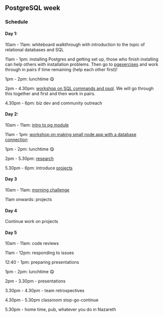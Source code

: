 ## PostgreSQL week

### Schedule

#### Day 1:

10am - 11am: whiteboard walkthrough with introduction to the topic of relational databases and SQL

11am - 1pm: installing Postgres and getting set up, those who finish installing can help others with installation problems.
Then go to [pgexercises](https://www.pgexercises.com/gettingstarted.html) and work through in pairs if time remaining (help each other first)!

1pm - 2pm: lunchtime 😋

2pm - 4.30pm: [workshop on SQL commands and psql](https://github.com/FAC9/postgres-workshop). We will go through this together and first and then work in pairs.

4.30pm - 6pm: biz dev and community outreach

#### Day 2:

10am - 11am: [intro to pg module](https://github.com/shiryz/pg-walkthrough)

11am - 1pm: [workshop on making small node app with a database connection](https://github.com/shiryz/pg-workshop)

1pm - 2pm: lunchtime 😋

2pm - 5.30pm: [research](research-afternoon.md)

5.30pm - 6pm: introduce [projects](project.md)

#### Day 3

10am - 11am: [morning challenge](https://github.com/shiryz/db-morning-challenge)

11am onwards: projects


#### Day 4

Continue work on projects

#### Day 5

10am - 11am: code reviews

11am - 12pm: responding to issues

12:40 - 1pm: preparing presentations

1pm - 2pm: lunchtime 😋

2pm - 3.30pm - presentations

3.30pm - 4.30pm - team retrospectives

4.30pm - 5.30pm classroom stop-go-continue

5.30pm - home time, pub, whatever you do in Nazareth
